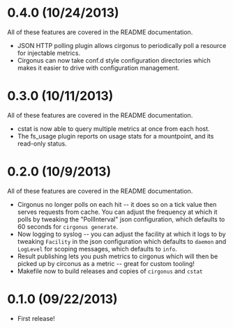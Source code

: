 # 0.4.0 (10/24/2013)

All of these features are covered in the README documentation.

* JSON HTTP polling plugin allows cirgonus to periodically poll a resource for
  injectable metrics.
* Cirgonus can now take conf.d style configuration directories which makes it
  easier to drive with configuration management.

# 0.3.0 (10/11/2013)

All of these features are covered in the README documentation.

* cstat is now able to query multiple metrics at once from each host.
* The fs_usage plugin reports on usage stats for a mountpoint, and its read-only status.

# 0.2.0 (10/9/2013)

All of these features are covered in the README documentation.

* Cirgonus no longer polls on each hit -- it does so on a tick value then
  serves requests from cache. You can adjust the frequency at which it polls by
  tweaking the "PollInterval" json configuration, which defaults to 60 seconds
  for `cirgonus generate`.
* Now logging to syslog -- you can adjust the facility at which it logs to by
  tweaking `Facility` in the json configuration which defaults to `daemon` and
  `LogLevel` for scoping messages, which defaults to `info`.
* Result publishing lets you push metrics to cirgonus which will then be picked
  up by circonus as a metric -- great for custom tooling!
* Makefile now to build releases and copies of `cirgonus` and `cstat`

# 0.1.0 (09/22/2013)

* First release!
